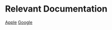 # Relevant Documentation
[Apple](https://developer.apple.com/documentation/appstoreservernotifications)
[Google](https://developer.android.com/google/play/billing/rtdn-reference)
